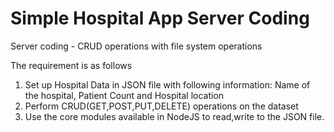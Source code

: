 # Simple Hospital App Server Coding
 Server coding - CRUD operations with file system operations

The requirement is as follows

1) Set up Hospital Data in JSON file with following information: Name of the hospital, Patient Count and Hospital location
2) Perform CRUD(GET,POST,PUT,DELETE) operations on the dataset
3) Use the core modules available in NodeJS to read,write to the JSON file.

